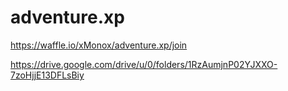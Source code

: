 # adventure.xp

https://waffle.io/xMonox/adventure.xp/join


https://drive.google.com/drive/u/0/folders/1RzAumjnP02YJXXO-7zoHjjE13DFLsBiy
